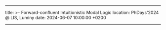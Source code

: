---

title: >-
    Forward-confluent Intuitionistic Modal Logic
location:
    PhDays'2024 @ LIS, Luminy
date: 2024-06-07 10:00:00 +0200

---